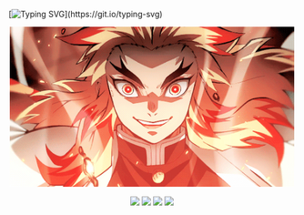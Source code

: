 [![Typing SVG](https://readme-typing-svg.demolab.com?font=impact&weight=500&duration=3000&pause=500&color=923CB8&background=A73AFF00&vCenter=true&width=1000&height=100&lines=Yo!+I+am+R0dss!!;I+like+Cybersec+and+Data+Engineering;Trying+to+be+a+bug+bounter+xD;That's+It+~)](https://git.io/typing-svg)


<p align="center"><img src="https://github.com/RGLima-dev/RGLima-dev/blob/main/rengoku.gif" width="500"/></p>


<p align="center">
  <img src="https://img.shields.io/badge/Linux-FCC624?style=for-the-badge&logo=linux&logoColor=black" />
  <img src="https://img.shields.io/badge/Go-00ADD8?style=for-the-badge&logo=go&logoColor=white" />
  <img src="https://img.shields.io/badge/Python-3776AB?style=for-the-badge&logo=python&logoColor=white" />
  <img src="https://img.shields.io/badge/Nmap-5A4FCF?style=for-the-badge&logo=nmap&logoColor=white" />
</p>

